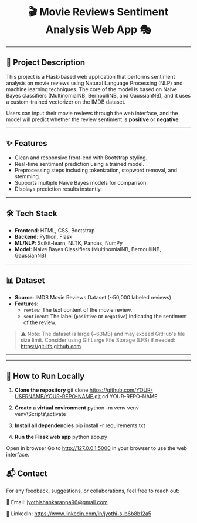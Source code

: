 <!-- PROJECT TITLE -->
<h1 align="center">🎬 Movie Reviews Sentiment Analysis Web App 🎭</h1>

---

<!-- PROJECT DESCRIPTION -->
## 📌 Project Description
This project is a Flask-based web application that performs sentiment analysis on movie reviews using Natural Language Processing (NLP) and machine learning techniques. The core of the model is based on Naive Bayes classifiers (MultinomialNB, BernoulliNB, and GaussianNB), and it uses a custom-trained vectorizer on the IMDB dataset. 

Users can input their movie reviews through the web interface, and the model will predict whether the review sentiment is **positive** or **negative**.

---

<!-- FEATURES -->
## ✨ Features
- Clean and responsive front-end with Bootstrap styling.
- Real-time sentiment prediction using a trained model.
- Preprocessing steps including tokenization, stopword removal, and stemming.
- Supports multiple Naive Bayes models for comparison.
- Displays prediction results instantly.

---

<!-- TECH STACK -->
## 🛠️ Tech Stack
- **Frontend**: HTML, CSS, Bootstrap
- **Backend**: Python, Flask
- **ML/NLP**: Scikit-learn, NLTK, Pandas, NumPy
- **Model**: Naive Bayes Classifiers (MultinomialNB, BernoulliNB, GaussianNB)

---

<!-- DATASET -->
## 📊 Dataset
- **Source**: IMDB Movie Reviews Dataset (~50,000 labeled reviews)
- **Features**:
  - `review`: The text content of the movie review.
  - `sentiment`: The label (`positive` or `negative`) indicating the sentiment of the review.

> ⚠️ Note: The dataset is large (~63MB) and may exceed GitHub's file size limit. Consider using Git Large File Storage (LFS) if needed: https://git-lfs.github.com

---
---

<!-- INSTALLATION AND RUNNING -->
## 🚀 How to Run Locally

1. **Clone the repository**
   git clone https://github.com/YOUR-USERNAME/YOUR-REPO-NAME.git
   cd YOUR-REPO-NAME

2. **Create a virtual environment**
  python -m venv venv
  venv\Scripts\activate 
  
3. **Install all dependencies**
  pip install -r requirements.txt
  
4. **Run the Flask web app**
  python app.py
  
  Open in browser
  Go to http://127.0.0.1:5000 in your browser to use the web interface.

<!-- CONTACT -->
## 📬 Contact
For any feedback, suggestions, or collaborations, feel free to reach out:

📧 Email: jyothishankarappa96@gmail.com

💼 LinkedIn: https://www.linkedin.com/in/jyothi-s-b6b8b12a5


